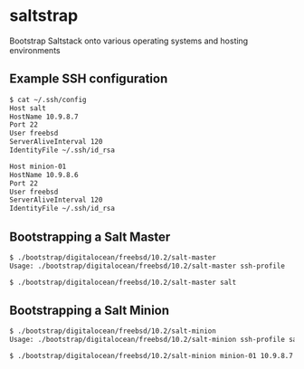 # saltstrap
Bootstrap Saltstack onto various operating systems and hosting environments

## Example SSH configuration

```sh
$ cat ~/.ssh/config
Host salt
HostName 10.9.8.7
Port 22
User freebsd
ServerAliveInterval 120
IdentityFile ~/.ssh/id_rsa

Host minion-01
HostName 10.9.8.6
Port 22
User freebsd
ServerAliveInterval 120
IdentityFile ~/.ssh/id_rsa
```

## Bootstrapping a Salt Master

```sh
$ ./bootstrap/digitalocean/freebsd/10.2/salt-master
Usage: ./bootstrap/digitalocean/freebsd/10.2/salt-master ssh-profile

$ ./bootstrap/digitalocean/freebsd/10.2/salt-master salt
```

## Bootstrapping a Salt Minion

```sh
$ ./bootstrap/digitalocean/freebsd/10.2/salt-minion
Usage: ./bootstrap/digitalocean/freebsd/10.2/salt-minion ssh-profile salt-master

$ ./bootstrap/digitalocean/freebsd/10.2/salt-minion minion-01 10.9.8.7
```
